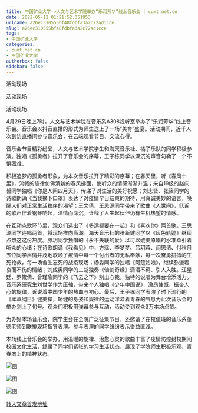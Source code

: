 ```yaml
---
title: 中国矿业大学->人文与艺术学院举办“乐润芳华”线上音乐会 | cumt.net.cn
date: 2022-05-12 01:21:52.351953
urlname: a26ec310555bf48fdbfa3a2c72ad1cce
slug: a26ec310555bf48fdbfa3a2c72ad1cce
tags: 
- 中国矿业大学
categories:
- cumt.net.cn
- 中国矿业大学
authorbox: false
sidebar: false
---
```

活动现场

活动现场

活动现场  

4月29日晚上7时，人文与艺术学院在音乐系A308视听室举办了“乐润芳华”线上音乐会。音乐会以抖音直播的形式为师生送上了一场“美育”盛宴。活动期间，近千人次到访直播间参与音乐会，在云端观看节目、交流心得。

音乐会节目精彩纷呈，人文与艺术学院学生和海天音乐社、橘子乐队的同学积极参演。独唱《孤勇者》拉开了音乐会的序幕，王子栋同学以深沉的声音勾勒了一个不惧困难、
<!--more-->
积极追梦的孤勇者形象，为本次音乐拉开了精彩的序幕；在春天里，听《春风十里》，流畅的旋律仿佛清新的春风拂面，使听众的情感渐渐升温；来自19级的赵庆哲同学独唱《你是人间四月天》，传递了对生活的美好祝愿；刘志贤、张筱同学的诗歌朗诵《当我摘下口罩》表达了对疫情早日结束的期待，用真诚美妙的语言，唤醒人们对正常生活秩序的渴望；王文倩、王思源同学带来了歌曲《人世间》，低诉的歌声伴着钢琴响起，温情而深沉。诠释了人生起伏但仍有生机热望的情感。

在互动点歌环节里，观众们选出了《多远都要在一起》和《喜欢你》两首歌。王思源同学连唱两首，将现场推向高潮。海天音乐社的张新健同学以《灰色轨迹》继续点燃这这份热度。滕玥同学独唱的《永不失联的爱》以可以媲美原唱的水准牵引着听众的心绪；在诗歌朗诵《我看见》中，方瑶、李梦梦、吕玥蓉、闫思洁、付秋月五位同学声情并茂地歌颂了疫情中每一个付出者的无私奉献，每一次奋勇拼搏的生死抢救，每一场舍生忘死的战疫现场；杨淼同学的独唱《阿楚姑娘》，继续弥漫着哀而不伤的情绪；刘成奥同学的二胡独奏《仙剑奇缘》潇洒不羁、引人入胜。汪星廷、罗筱倩、曾瑾瑜同学的《飞云之下》别出心裁，独特的说唱为舞台增添活力。音乐系研究生刘世学作为压轴，带来个人独唱《少年中国说》，激昂慷慨，振奋人心的旋律，诉说着中国少年的热血与初心。最后，王子栋同学表演了时下流行的《本草纲目》健美操，矫健的身姿和规律的运动洋溢着青春的气息为此次音乐会的举办划上了句号。观众们积极用弹幕参与互动，活动受到观众3万本场点赞。

为办好本场音乐会，院学生会在全院广泛征集节目，还邀请了在校值班的音乐系董德老师到联排现场指导表演。参与表演的同学纷纷表示受益匪浅。

本场线上音乐会的举办，用温暖的旋律、治愈心灵的歌曲丰富了疫情防控封校期间校园文化生活，舒缓了同学们紧张的学习生活状态，展现了学院师生积极乐观、青春向上的精神状态。  

![图](http://xwzx.cumt.edu.cn/_upload/article/images/6c/22/b7035b9f4539b5c2ccd1b975fe20/0683d949-8c41-4c20-b966-9e49d62648ca.jpg)

![图](http://xwzx.cumt.edu.cn/_upload/article/images/6c/22/b7035b9f4539b5c2ccd1b975fe20/f1775484-a05b-4acd-a15f-1c44dc172867.jpg)

![图](http://xwzx.cumt.edu.cn/_upload/article/images/6c/22/b7035b9f4539b5c2ccd1b975fe20/a29c8b79-a24a-40ca-a8f4-83d008b53308.jpg)

[转入文章首发地址](http://xwzx.cumt.edu.cn/80/4b/c523a622667/page.htm)